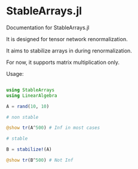# StableArrays.jl

Documentation for StableArrays.jl

It is designed for tensor network renormalization.

It aims to stabilize arrays in during renormalization.

For now, it supports matrix multiplication only.

Usage:

```julia

using StableArrays
using LinearAlgebra

A = rand(10, 10)

# non stable

@show tr(A^500) # Inf in most cases

# stable

B = stabilize!(A)

@show tr(B^500) # Not Inf

```

